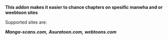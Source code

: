 **This addon makes it easier to chance chapters on spesific manwha and or weebtoon sites**

Supported sites are:

***Manga-scans.com,***
***Asuratoon.com,***
***webtoons.com***



